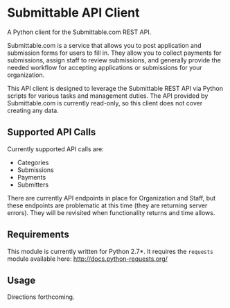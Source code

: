 Submittable API Client
======================

A Python client for the Submittable.com REST API.

Submittable.com is a service that allows you to post application and
submission forms for users to fill in. They allow you to collect payments
for submissions, assign staff to review submissions, and generally provide
the needed workflow for accepting applications or submissions for your
organization.

This API client is designed to leverage the Submittable REST API via Python
scripts for various tasks and management duties. The API provided by
Submittable.com is currently read-only, so this client does not cover creating
any data.

Supported API Calls
-------------------
Currently supported API calls are:

* Categories
* Submissions
* Payments
* Submitters

There are currently API endpoints in place for Organization and Staff, but these
endpoints are problematic at this time (they are returning server errors). They
will be revisited when functionality returns and time allows.

Requirements
------------
This module is currently written for Python 2.7*. It requires the ``requests``
module available here: http://docs.python-requests.org/

Usage
-----
Directions forthcoming.
